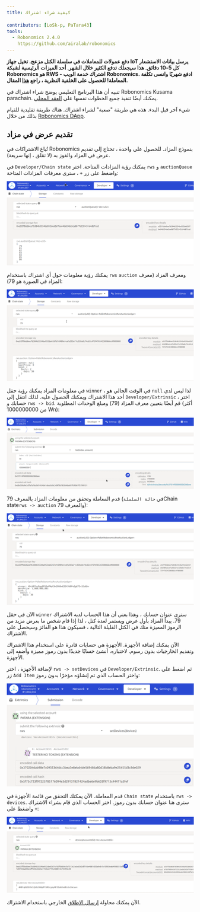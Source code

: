 ```yaml
---
title: كيفية شراء اشتراك

contributors: [LoSk-p, PaTara43]
tools:   
  - Robonomics 2.4.0
    https://github.com/airalab/robonomics
---
```


**دفع عمولات للمعاملات في سلسلة الكتل مزعج. تخيل جهاز IoT يرسل بيانات الاستشعار كل 5-10 دقائق. هذا سيجعلك تدفع الكثير خلال الشهر. أحد الميزات الرئيسية لشبكة Robonomics هو RWS - اشتراك خدمة الويب Robonomics. ادفع شهريًا وانسى تكلفة المعاملة! للحصول على الخلفية النظرية ، راجع [هذا](https://blog.aira.life/rws-overview-part-2-heterogeneous-tokenomics-afc209cc855) المقال.**

<robo-wiki-note type="warning" title="Parachain">

  تنبيه أن هذا البرنامج التعليمي يوضح شراء اشتراك في Robonomics Kusama parachain. يمكنك أيضًا تنفيذ جميع الخطوات نفسها على [العقد المحلي](/docs/run-dev-node).

  شيء آخر قبل البدء. هذه هي طريقة "صعبة" لشراء اشتراك. هناك طريقة تقليدية للقيام بذلك من خلال [Robonomics DApp](https://dapp.robonomics.network/#/).

</robo-wiki-note>

## تقديم عرض في مزاد

تُباع الاشتراكات في Robonomics بنموذج المزاد. للحصول على واحدة ، تحتاج إلى تقديم عرض في المزاد والفوز به (لا تقلق ، إنها سريعة).

في `Developer/Chain state` يمكنك رؤية المزادات المتاحة. 
اختر `rws` و `auctionQueue` واضغط على زر `+` ، سترى معرفات المزادات المتاحة:

![queue](../images/rws/queue.png)

يمكنك رؤية معلومات حول أي اشتراك باستخدام `rws` `auction` ومعرف المزاد (معرف المزاد في الصورة هو 79):

![auction](../images/rws/auction.png)

في معلومات المزاد يمكنك رؤية حقل `winner` ، في الوقت الحالي هو `null` لذا ليس لدي أحد هذا الاشتراك ويمكنك الحصول عليه. لذلك انتقل إلى `Developer/Extrinsic` ، اختر حسابك و `rws -> bid`. قم أيضًا بتعيين معرف المزاد (79) ومبلغ الوحدات المطلوبة (أكثر من 1000000000 Wn):

![bid](../images/rws/bid.png)

قدم المعاملة وتحقق من معلومات المزاد بالمعرف 79 (في `حالة السلسلة`Chain state`rws -> auction` والمعرف 79):

![win](../images/rws/auc_win.png)

الآن في حقل `winner` سترى عنوان حسابك ، وهذا يعني أن هذا الحساب لديه الاشتراك 79. يبدأ المزاد بأول عرض ويستمر لعدة كتل ، لذا إذا قام شخص ما بعرض مزيد من الرموز المميزة منك في الكتل القليلة التالية ، فسيكون هذا هو الفائز وسيحصل على الاشتراك.

الآن يمكنك إضافة الأجهزة. الأجهزة هي حسابات قادرة على استخدام هذا الاشتراك وتقديم الخارجيات بدون رسوم.
لاختباره، أنشئ حسابًا جديدًا بدون رموز مميزة وأضفه إلى الأجهزة.

لإضافة الأجهزة ، اختر `rws -> setDevices` في `Developer/Extrinsic`. ثم اضغط على زر `Add Item` واختر الحساب الذي تم إنشاؤه مؤخرًا بدون رموز:

![set_devices](../images/rws/set_devices.png)

قدم المعاملة. الآن يمكنك التحقق من قائمة الأجهزة في  `Chain state` باستخدام `rws -> devices`. سترى هنا عنوان حسابك بدون رموز. اختر الحساب الذي قام بشراء الاشتراك واضغط على `+`:

![devices](../images/rws/devices.png)

الآن يمكنك محاولة [إرسال الإطلاق](/docs/subscription-launch) الخارجي باستخدام الاشتراك.